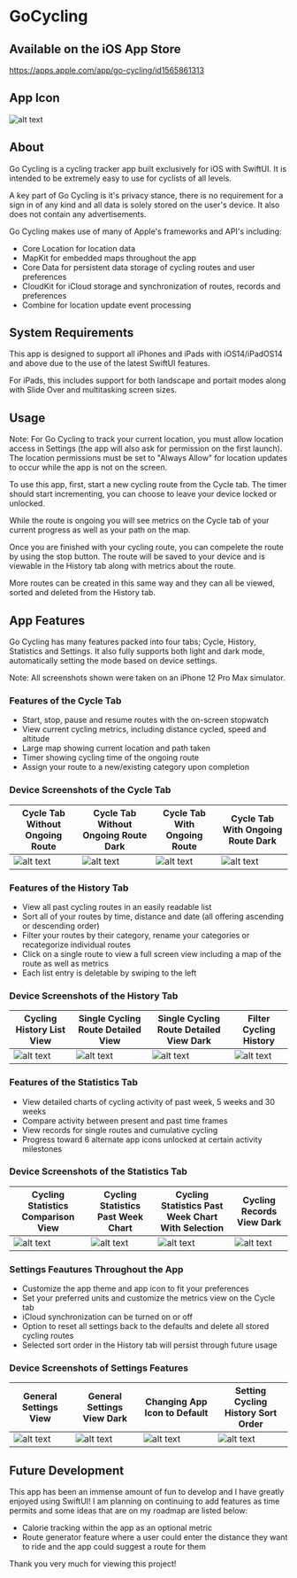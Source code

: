 # GoCycling

## Available on the iOS App Store
https://apps.apple.com/app/go-cycling/id1565861313

## App Icon

![alt text](Screenshots/GoCyclingDefaultIcon1024.png?raw=true)

## About

Go Cycling is a cycling tracker app built exclusively for iOS with SwiftUI. It is intended to be extremely easy to use for cyclists of all levels.

A key part of Go Cycling is it's privacy stance, there is no requirement for a sign in of any kind and all data is solely stored on the user's device. It also does not contain any advertisements.

Go Cycling makes use of many of Apple's frameworks and API's including:
* Core Location for location data
* MapKit for embedded maps throughout the app
* Core Data for persistent data storage of cycling routes and user preferences
* CloudKit for iCloud storage and synchronization of routes, records and preferences
* Combine for location update event processing

## System Requirements

This app is designed to support all iPhones and iPads with iOS14/iPadOS14 and above due to the use of the latest SwiftUI features.

For iPads, this includes support for both landscape and portait modes along with Slide Over and multitasking screen sizes.

## Usage

Note: For Go Cycling to track your current location, you must allow location access in Settings (the app will also ask for permission on the first launch). The location permissions must be set to "Always Allow" for location updates to occur while the app is not on the screen.

To use this app, first, start a new cycling route from the Cycle tab. The timer should start incrementing, you can choose to leave your device locked or unlocked.

While the route is ongoing you will see metrics on the Cycle tab of your current progress as well as your path on the map.

Once you are finished with your cycling route, you can compelete the route by using the stop button. The route will be saved to your device and is viewable in the History tab along with metrics about the route.

More routes can be created in this same way and they can all be viewed, sorted and deleted from the History tab.

## App Features

Go Cycling has many features packed into four tabs; Cycle, History, Statistics and Settings. It also fully supports both light and dark mode, automatically setting the mode based on device settings.

Note: All screenshots shown were taken on an iPhone 12 Pro Max simulator.

### Features of the Cycle Tab
* Start, stop, pause and resume routes with the on-screen stopwatch
* View current cycling metrics, including distance cycled, speed and altitude
* Large map showing current location and path taken
* Timer showing cycling time of the ongoing route
* Assign your route to a new/existing category upon completion

### Device Screenshots of the Cycle Tab
Cycle Tab Without Ongoing Route | Cycle Tab Without Ongoing Route Dark | Cycle Tab With Ongoing Route | Cycle Tab With Ongoing Route Dark
------------------------------- | ------------------------------------ | ---------------------------- | ---------------------------------
![alt text](Screenshots/AppStoreVersion1_2_0/1.png?raw=true) | ![alt text](Screenshots/AppStoreVersion1_2_0/2.png?raw=true) | ![alt text](Screenshots/AppStoreVersion1_2_0/3.png?raw=true) | ![alt text](Screenshots/AppStoreVersion1_2_0/4.png?raw=true)

### Features of the History Tab
* View all past cycling routes in an easily readable list
* Sort all of your routes by time, distance and date (all offering ascending or descending order)
* Filter your routes by their category, rename your categories or recategorize individual routes
* Click on a single route to view a full screen view including a map of the route as well as metrics
* Each list entry is deletable by swiping to the left

### Device Screenshots of the History Tab
Cycling History List View | Single Cycling Route Detailed View | Single Cycling Route Detailed View Dark | Filter Cycling History
------------------------------- | ------------------------------------ | ---------------------------- | ---------------------------------
![alt text](Screenshots/AppStoreVersion1_2_0/5.png?raw=true) | ![alt text](Screenshots/AppStoreVersion1_2_0/6.png?raw=true) | ![alt text](Screenshots/AppStoreVersion1_2_0/12.png?raw=true) | ![alt text](Screenshots/AppStoreVersion1_2_0/16.png?raw=true)

### Features of the Statistics Tab
* View detailed charts of cycling activity of past week, 5 weeks and 30 weeks
* Compare activity between present and past time frames
* View records for single routes and cumulative cycling
* Progress toward 6 alternate app icons unlocked at certain activity milestones

### Device Screenshots of the Statistics Tab
Cycling Statistics Comparison View | Cycling Statistics Past Week Chart | Cycling Statistics Past Week Chart With Selection | Cycling Records View Dark
------------------------------- | ------------------------------------ | ---------------------------- | ---------------------------------
![alt text](Screenshots/AppStoreVersion1_2_0/7.png?raw=true) | ![alt text](Screenshots/AppStoreVersion1_2_0/8.png?raw=true) | ![alt text](Screenshots/AppStoreVersion1_2_0/9.png?raw=true) | ![alt text](Screenshots/AppStoreVersion1_2_0/15.png?raw=true)

### Settings Feautures Throughout the App
* Customize the app theme and app icon to fit your preferences
* Set your preferred units and customize the metrics view on the Cycle tab
* iCloud synchronization can be turned on or off
* Option to reset all settings back to the defaults and delete all stored cycling routes
* Selected sort order in the History tab will persist through future usage

### Device Screenshots of Settings Features
General Settings View | General Settings View Dark | Changing App Icon to Default | Setting Cycling History Sort Order
------------------------------- | ------------------------------------ | ---------------------------- | ---------------------------------
![alt text](Screenshots/AppStoreVersion1_3_0/10.png?raw=true) | ![alt text](Screenshots/AppStoreVersion1_3_0/11.png?raw=true) | ![alt text](Screenshots/AppStoreVersion1_3_0/12.png?raw=true) | ![alt text](Screenshots/AppStoreVersion1_2_0/17.png?raw=true)

## Future Development

This app has been an immense amount of fun to develop and I have greatly enjoyed using SwiftUI! I am planning on continuing to add features as time permits and some ideas that are on my roadmap are listed below:
* Calorie tracking within the app as an optional metric
* Route generator feature where a user could enter the distance they want to ride and the app could suggest a route for them

Thank you very much for viewing this project!
